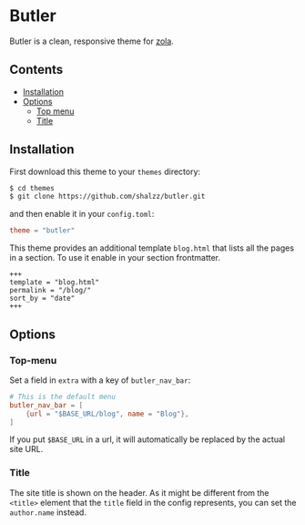 # Butler 
Butler is a clean, responsive theme for [zola](https://github.com/getzola/zola).

## Contents

- [Installation](#installation)
- [Options](#options)
  - [Top menu](#top-menu)
  - [Title](#title)

## Installation
First download this theme to your `themes` directory:

```bash
$ cd themes
$ git clone https://github.com/shalzz/butler.git
```
and then enable it in your `config.toml`:

```toml
theme = "butler"
```

This theme provides an additional template `blog.html` that lists all the pages in a section.
To use it enable in your section frontmatter.

```
+++
template = "blog.html"
permalink = "/blog/"
sort_by = "date"
+++
```

## Options

### Top-menu
Set a field in `extra` with a key of `butler_nav_bar`:

```toml
# This is the default menu
butler_nav_bar = [
    {url = "$BASE_URL/blog", name = "Blog"},
]
```

If you put `$BASE_URL` in a url, it will automatically be replaced by the actual
site URL.

### Title
The site title is shown on the header. As it might be different from the `<title>`
element that the `title` field in the config represents, you can set the `author.name`
instead.
